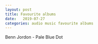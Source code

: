 ```yaml
---
layout: post
title: Favourite albums
date:   2019-07-27
categories: audio music favourite albums
---
```


Benn Jordon - Pale Blue Dot
